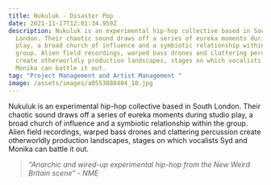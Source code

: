 ```yaml
---
title: Nukuluk - Disaster Pop
date: 2021-11-17T12:01:34.959Z
description: Nukuluk is an experimental hip-hop collective based in South
  London. Their chaotic sound draws off a series of eureka moments during studio
  play, a broad church of influence and a symbiotic relationship within the
  group. Alien field recordings, warped bass drones and clattering percussion
  create otherworldly production landscapes, stages on which vocalists Syd and
  Monika can battle it out.
tag: "Project Management and Artist Management "
image: /assets/images/a0553888404_10.jpg
---
```

Nukuluk is an experimental hip-hop collective based in South London. Their chaotic sound draws off a series of eureka moments during studio play, a broad church of influence and a symbiotic relationship within the group. Alien field recordings, warped bass drones and clattering percussion create otherworldly production landscapes, stages on which vocalists Syd and Monika can battle it out.



> *"Anarchic and wired-up experimental hip-hop from the New Weird Britain scene" - NME*